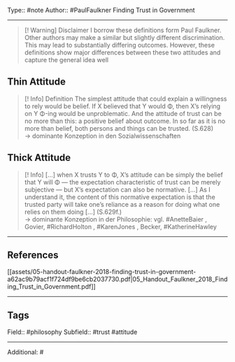 Type:: #note 
Author:: #PaulFaulkner Finding Trust in Government
____

>[! Warning] Disclaimer
>I borrow these definitions form Paul Faulkner. Other authors may make a similar but slightly different discrimination. This may lead to substantially differing outcomes. However, these definitions show major differences between these two attitudes and capture the general idea well

## Thin Attitude

>[! Info] Definition
>The simplest attitude that could explain a willingness to rely would be belief. If X believed that Y would Φ, then X’s relying on Y Φ-ing would be unproblematic. And the attitude of trust can be no more than this: a positive belief about outcome. In so far as it is no more than belief, both persons and things can be trusted. (S.628)  
→ dominante Konzeption in den Sozialwissenschaften

## Thick Attitude

>[! Info]
>[...] when X trusts Y to Φ, X’s attitude can be simply the belief that Y will Φ — the expectation characteristic of trust can be merely subjective — but X’s expectation can also be normative. [...] As I understand it, the content of this normative expectation is that the trusted party will take one’s reliance as a reason for doing what one relies on them doing [...] (S.629f.)  
→ dominante Konzeption in der Philosophie: vgl. #AnetteBaier , Govier, #RichardHolton , #KarenJones , Becker, #KatherineHawley 

___
## References

[[assets/05-handout-faulkner-2018-finding-trust-in-government-a62ac9b79acf1f724df9be6cb2037730.pdf|05_Handout_Faulkner_2018_Finding_Trust_in_Government.pdf]]

___
## Tags

Field:: #philosophy 
Subfield:: #trust #attitude 
___
Additional: #